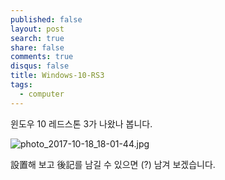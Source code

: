 ```yaml
---
published: false
layout: post
search: true
share: false
comments: true
disqus: false
title: Windows-10-RS3
tags:
  - computer
---
```

윈도우 10 레드스톤 3가 나왔나 봅니다.

![photo_2017-10-18_18-01-44.jpg]({{site.baseurl}}/media/photo_2017-10-18_18-01-44.jpg)

設置해 보고 後記를 남길 수 있으면 (?) 남겨 보겠습니다.
